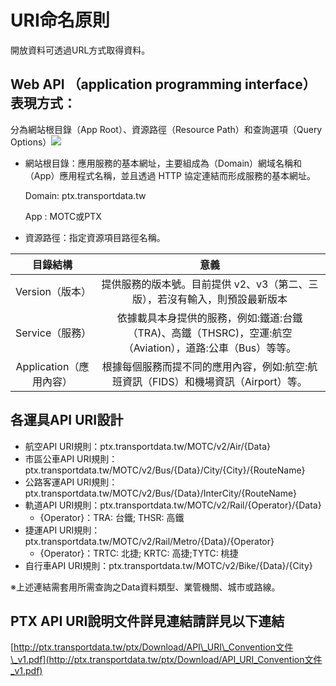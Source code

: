 # URI命名原則

開放資料可透過URL方式取得資料。

## Web API （application programming interface）表現方式：

分為網站根目錄（App Root）、資源路徑（Resource Path）和查詢選項（Query Options）![ ](https://ptx.transportdata.tw/PTX/Content/Images/sample_06.jpg)

* 網站根目錄：應用服務的基本網址，主要組成為（Domain）網域名稱和（App）應用程式名稱，並且透過 HTTP 協定連結而形成服務的基本網址。

  Domain: ptx.transportdata.tw

  App : MOTC或PTX

* 資源路徑：指定資源項目路徑名稱。

| 目錄結構 | 意義 |
| :---: | :---: |
| Version（版本） | 提供服務的版本號。目前提供 v2、v3（第二、三版），若沒有輸入，則預設最新版本 |
| Service（服務） | 依據載具本身提供的服務，例如:鐵道:台鐵（TRA\)、高鐵（THSRC\)，空運:航空（Aviation），道路:公車（Bus）等等。 |
| Application（應用內容） | 根據每個服務而提不同的應用內容，例如:航空:航班資訊（FIDS）和機場資訊（Airport）等。 |

## 各運具API URI設計

* 航空API URI規則：ptx.transportdata.tw/MOTC/v2/Air/{Data}
* 市區公車API URI規則：ptx.transportdata.tw/MOTC/v2/Bus/{Data}/City/{City}/{RouteName}
* 公路客運API URI規則：ptx.transportdata.tw/MOTC/v2/Bus/{Data}/InterCity/{RouteName}
* 軌道API URI規則：ptx.transportdata.tw/MOTC/v2/Rail/{Operator}/{Data}
  * {Operator}：TRA: 台鐵; THSR: 高鐵
* 捷運API URI規則：ptx.transportdata.tw/MOTC/v2/Rail/Metro/{Data}/{Operator}
  * {Operator}：TRTC: 北捷; KRTC: 高捷;TYTC: 桃捷
* 自行車API URI規則：ptx.transportdata.tw/MOTC/v2/Bike/{Data}/{City}

※上述連結需套用所需查詢之Data資料類型、業管機關、城市或路線。

## PTX API URI說明文件詳見連結請詳見以下連結

[http://ptx.transportdata.tw/ptx/Download/API\_URI\_Convention文件\_v1.pdf](http://ptx.transportdata.tw/ptx/Download/API_URI_Convention文件_v1.pdf)


